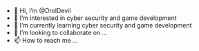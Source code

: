 - 👋 Hi, I’m @DrolDevil
- 👀 I’m interested in cyber security and game development
- 🌱 I’m currently learning cyber security and game development
- 💞️ I’m looking to collaborate on ...
- 📫 How to reach me ...

<!---
DrolDevil/DrolDevil is a ✨ special ✨ repository because its `README.md` (this file) appears on your GitHub profile.
You can click the Preview link to take a look at your changes.
--->
